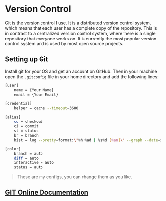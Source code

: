 # Version Control

Git is the version control I use. It is a distributed version control system, which means that each user has a complete copy of the repository. This is in contrast to a centralized version control system, where there is a single repository that everyone works on. It is currently the most popular version control system and is used by most open source projects. 

## Setting up Git

Install git for your OS and get an account on GitHub. Then in your machine open the `.gitconfig` file in your home directory and add the following lines:

```bash
[user]
    name = {Your Name}
    email = {Your Email}

[credential]
    helper = cache --timeout=3600

[alias]
    co = checkout
    ci = commit
    st = status
    br = branch
    hist = log --pretty=format:\"%h %ad | %s%d [%an]\" --graph --date=short

[color]
    branch = auto
    diff = auto
    interactive = auto
    status = auto
```
> These are my configs, you can change them as you like.

## [GIT Online Documentation](https://git-scm.com/book/en/v2)